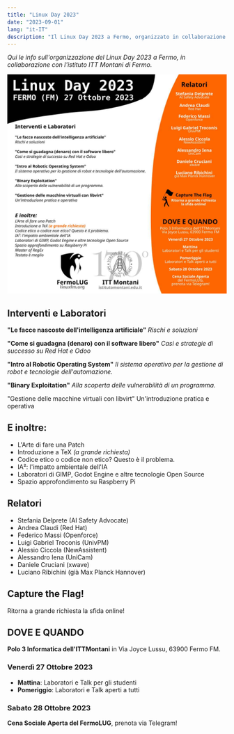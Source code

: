 ```yaml
---
title: "Linux Day 2023"
date: "2023-09-01"
lang: "it-IT"
description: "Il Linux Day 2023 a Fermo, organizzato in collaborazione con l'istituto ITT Montani di Fermo"
---
```

*Qui le info sull'organizzazione del Linux Day 2023 a Fermo, in collaborazione con l'istituto ITT Montani di Fermo.*

![Volantino social per il Linux Day 2023](img/LinuxDay2023_1024.jpg)

## Interventi e Laboratori

**"Le facce nascoste dell'intelligenza artificiale"**
*Rischi e soluzioni*

**"Come si guadagna (denaro) con il software libero"**
*Casi e strategie di successo su Red Hat e Odoo*

**"Intro al Robotic Operating System"**
*Il sistema operativo per la gestione di robot e tecnologie dell'automazione.*

**"Binary Exploitation"**
*Alla scoperta delle vulnerabilità di un programma.*

"Gestione delle macchine virtuali con libvirt"
Un'introduzione pratica e operativa

## E inoltre:
- L'Arte di fare una Patch
- Introduzione a TeX *(a grande richiesta)*
- Codice etico o codice non etico? Questo è il problema.
- IA²: l'impatto ambientale dell'IA
- Laboratori di GIMP, Godot Engine e altre tecnologie Open Source
- Spazio approfondimento su Raspberry Pi

## Relatori
- Stefania Delprete (AI Safety Advocate)
- Andrea Claudi (Red Hat)
- Federico Massi (Openforce)
- Luigi Gabriel Troconis (UnivPM)
- Alessio Ciccola (NewAssistent)
- Alessandro Iena (UniCam)
- Daniele Cruciani (xwave)
- Luciano Ribichini (già Max Planck Hannover)

## Capture the Flag!
Ritorna a grande richiesta la sfida online!

## DOVE E QUANDO
**Polo 3 Informatica dell'ITTMontani** in Via Joyce Lussu, 63900 Fermo FM.

### Venerdì 27 Ottobre 2023
- **Mattina**: Laboratori e Talk per gli studenti
- **Pomeriggio**: Laboratori e Talk aperti a tutti

### Sabato 28 Ottobre 2023
**Cena Sociale Aperta del FermoLUG**, prenota via Telegram!
